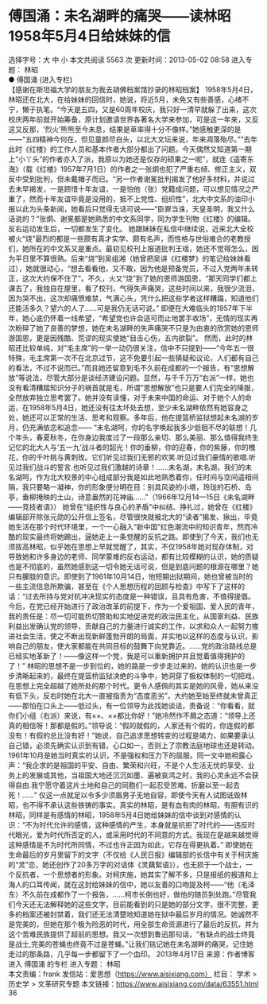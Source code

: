 # 傅国涌：未名湖畔的痛哭——读林昭1958年5月4日给妹妹的信

选择字号：大 中 小   本文共阅读 5563 次 更新时间：2013-05-02 08:58
进入专题： 林昭  
● 傅国涌 (进入专栏)  
【感谢在斯坦福大学的朋友为我去胡佛档案馆抄录的林昭档案】
1958年5月4日，林昭还在北大，在给妹妹的回信时，她说，将近5月，未免又有些善感，心绪不宁，懒于执笔。“今天是五四，又是60周年校庆，我只好一清早就躲了出来，这次校庆两年前就开始筹备，原计划邀请世界各著名大学来参加，可是这一年来，又反这又反那，‘烈火’熊熊至今未息，结果是草率得十分不像样。”她感触更深的是——“五四精神今何在，但见童颜尽白头，以北大文坛来说，年来凋落殆尽。”“去年此时《红楼》的工作人员和基本作者大部分都出了问题。今天偶然又知道第一期上“小丫头”的作者亦入了派，我原以为她还是仅存的硕果之一呢”，就连《遥寄东海》（载《红楼》1957年7月1日）的作者之一张炯也犯了严重右倾、修正主义，双反中受到批判，但未戴帽子而已。“另一作者谢冕批判揭发了他好多材料，并说过去未早揭发，一是顾惜十年友谊，一是怕他（张）党籍成问题，可以想见情况之严重了，然而十年友谊毕竟是没用的，抵不上党性、组织性”，北大中文系的油印小报以此为头条新闻，她看后只觉得无话可说——“臣罪当诛，天皇圣明，我又什么话说的？”张炯、谢冕都是她熟悉的中文系同学，同为学生刊物《红楼》的编辑。反右运动发生后，一切都发生了变化。
她跟妹妹在私信中继续说，近来北大全校被火“烧”最烈的都是一些颇有真才实学、颇有名声，而性格与世俗难合的老教授们，她所在的中文系又是重点。最初见校刊上报道批判王瑶，她还不觉得怎么，因为平日里不算很熟。后来“烧”到吴组湘（她曾把吴讲《红楼梦》的笔记给妹妹看过），她就很动心，“想去看看他，又不敢，因为他是预备党员，不过入党两年未转正，这次大约保不住了”。不久，火又“烧”到了她的恩师游国恩，“那天同学们都上课去了，我独自在屋里，看了校刊，气得失声痛哭，这些时间以来，我很少流泪，因为哭不出，这次却痛愤难禁，气满心头，凭什么把这些学者这样糟蹋，知道他们还能活多久？望六的人了……可是我仍无话可说。”
即便在大难临头的1957年下半年，她心底仍怀着一线希望，“希望党也许会适可而止地罢手收场”，无情的现实再次粉碎了她了良善的梦想，她在未名湖畔的失声痛哭不只是为由衷的欣赏她的恩师游国恩，更是因残酷、荒谬的现实使她“目击心伤，五内欲裂”。
然而，此时的林昭还比较单纯，对“毛主席”的一举一动仍很关注，信中不只提到——“今年五一很特殊，毛主席第一次不在北京过节，这不免要引起一些猜疑和议论，人们都有自己的看法，不过不说而已。”而且她还留意到毛不久前在成都的一个报告，有“思想解放”等说法，尽管大部分是谈经济建设问题。显然，与千千万万“右派”一样，她也没有看清糟踏知识分子的祸首就是毛，所谓“思想解放”也只是要人们完全的降服，全然放弃独立思考罢了。她并没有读懂，对于未来中国的命运、对于她个人的命运，在1958年5月4日，她还没有往太坏处去想，至少未名湖畔依然有她容身之处，她还可以正常的生活、思考和观察。多年后，他在提篮桥监狱想起未名湖的岁月，仍充满依恋和追念——
“未名湖呵，你的名字唤起我多少低徊不尽的联想！几个年头，春夏秋冬，在你身边我度过了一段那么亲切、那么美丽、那么值得我终生记忆的北大人与‘五一九’战斗者的韶光！你的垂柳，你的迎春，你的紫藤，你的槐花，你的千叶桃与黄刺玫。它们听见过我们无邪的欢笑.听见过我们豪情的歌唱.听见过我们战斗的誓言.也听见过我们激越的诗章！……未名湖，未名湖，我们的未名湖呵，作为北大校景的中心组成部分我是如此地熟悉着你，任时间与空间遥相间隔，我只要略一凝神，你的形象便分明在目：别具风姿的小塔，玲珑的石桥、岛亭，垂柳掩映的土山，诗意盎然的花神庙……”（1966年12月14—15日《未名湖畔——竞技者语》）
她曾在“组织性与良心的矛盾”中纠结、挣扎过，她曾在《红楼》编辑部开除张元勋的公开信上签名，尽管很快就被北大的“读者”揭发、揪出，毕竟她生活在那个时代环境里，一个一心融入“新中国”红色潮流中的知识青年，然而冷酷的现实最终将她踢出，逼她走上一条觉醒的反抗之路。即使到了今天，我们也无须拔高林昭，似乎她在思想上早就觉醒了，其实，不仅1958年她对现存体制，对导致她和许多身边的老师、同学蒙难的反右运动，都有比较模糊的认识，她的质疑也是不彻底的，虽然她感到这一切令她无话可说，但是到底问题的根源在哪里？她只有朦胧的意识。即使到了1961年10月14日，他短期出狱期间，她也曾被当时的一些主流信息所欺骗，甚至在《个人思想历程的回顾与检查》中写下了这样的话：“过去所持与党对抗冲决现实的态度是一种错误，且具有危害，不值得提倡。今后，在党已经开始进行了政治改革的前提下，作为一个爱祖国、爱人民的青年，我的责任是：尽一切可能热切赞助和实地促进党的政治民主化，从国家利益、民族利益出发确认党的领导，贡献自己的力量进行诚实的工作，以求和众人一起努力推进社会生活，使之不断出现新鲜蓬勃开朗的局面，并实地以这样的态度与认识，影响自己的朋友，使大家都能在共同目标的鼓舞下向党靠近。……党的政治路线总是已经实地革新了！——像这样一个党，我是可以重新拥护并且觉着值得拥护的了！”
林昭的思想不是一步到位的，她的路是一步步走过来的，她的认识也是一步步清晰起来的，最终在提篮桥监狱决绝的斗争中，她洞穿了极权体制的一切把戏，在思想上完全超越了她所处的那个时代。更令人感佩的其实是她的风骨，她从来没有低下头，反右时她在北大一直被指责为“态度恶劣”，大约她至始至终就未曾真正——那怕在口头上——低过头，有一位领导为此找她谈话，责备说：“你看看，就你们小组（右派）来说，有××、××都比你好！”她冷然作不屑之态道：“领导上还真的相信呀！那都是假的。”领导说：“假的就假的，人家还有个假的，你连假的都没有！有假的总比没有好！”她说，自己追求思想转变的过程是竭力，如果要承认自己错，必须先确实认识到有错，心口如一，否则上了宗教法庭地球也还是转动。1961年10月是她当时真实的认识，不是强权和压力下的屈服。同一文中她袒露心声：“我企求的是祖国的平安、自由、繁荣和兴旺，不是个人生活无忧的享受、业务上的发展或其他，当祖国大地还沉沉如墨、遍被哀鸿之时，我的心灵永远不会获得自由.我宁愿守着这片土地和自己的同胞们一起忍受苦难、折磨以至一起去死！……”
仅这一点就足以令多少须眉男子无地自容，即使今天有人试图诋毁林昭，也不得不承认这些铁铸的事实。真实的林昭，是有血有肉的林昭，有胆有识的林昭，同样是有感情的林昭，1958年5月4日她给妹妹的信中谈到对感情的认识：“不为时代允许的感情，这种感情的产生，本身就是抗拒了时代的——违反时代眼光，爱为时代所否定的人，或采用时代的不同意的方式。我现在是越来越觉得这种感情是不为时代所同情，不过也许正因为如此，它存在得更执着。”
即使她在生命最后的岁月里留下的文字（不仅给《人民日报》编辑部的长信中有关于柯庆施的“灵”恋，她还创作了20多万字的对话体《灵藕絮语》），也无损于一个战士，一个反抗者，一个思想者的形象。对柯庆施，她其实了解不多，只是报纸的报道和上海人的口耳传闻，就在这封给妹妹的信中，她以友善的口吻提及柯——“他（毛泽东）不久前在成都作了一个报告，……柯市长倒也好，做他的随员到处跑。”尽管我们今天还无法解释她的这些文字，目前能看到的只是她的部分文字，很不完整，更多的档案还被封禁着，我们还无法清楚地知道她在狱中最后岁月的情况。她诚然不是完美的，但她在那个极为险恶的时代，用全部生命资源进行了最后的反抗，并为这个苦难民族提供了超前的思想。我又一次想到鲁迅那句话，“有缺点的战士终竟是战士,完美的苍蝇也终竟不过是苍蝇。”让我们铭记她在未名湖畔的痛哭，记住她走过的那条路，几乎每一步都留下了一个血印。 2013年4月17日 来源：作者博客
进入 傅国涌 的专栏     进入专题： 林昭  
本文责编：frank
发信站：爱思想（https://www.aisixiang.com）
栏目： 学术 > 历史学 > 文革研究专题
本文链接：https://www.aisixiang.com/data/63551.html
36